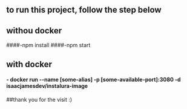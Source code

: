 ## to run this project, follow the step below

## withou docker

####-npm install
####-npm start

## with docker

#### - docker run --name [some-alias] -p [some-available-port]:3080 -d isaacjamesdev/instalura-image

##thank you for the visit :)
